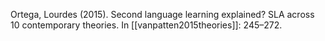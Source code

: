 ---
---

Ortega, Lourdes (2015). Second language learning explained? SLA across 10 contemporary theories. In [[vanpatten2015theories]]: 245–272.
